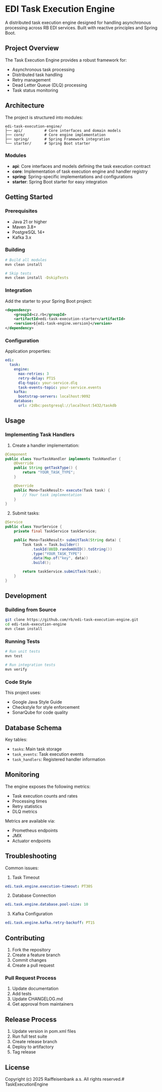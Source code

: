 # EDI Task Execution Engine

A distributed task execution engine designed for handling asynchronous processing across RB EDI services. Built with reactive principles and Spring Boot.

## Project Overview

The Task Execution Engine provides a robust framework for:
- Asynchronous task processing
- Distributed task handling
- Retry management
- Dead Letter Queue (DLQ) processing
- Task status monitoring

## Architecture

The project is structured into modules:

```
edi-task-execution-engine/
├── api/          # Core interfaces and domain models
├── core/         # Core engine implementation
├── spring/       # Spring Framework integration
└── starter/      # Spring Boot starter
```

### Modules

- **api**: Core interfaces and models defining the task execution contract
- **core**: Implementation of task execution engine and handler registry
- **spring**: Spring-specific implementations and configurations
- **starter**: Spring Boot starter for easy integration

## Getting Started

### Prerequisites

- Java 21 or higher
- Maven 3.8+
- PostgreSQL 14+
- Kafka 3.x

### Building

```bash
# Build all modules
mvn clean install

# Skip tests
mvn clean install -DskipTests
```

### Integration

Add the starter to your Spring Boot project:

```xml
<dependency>
    <groupId>cz.rb</groupId>
    <artifactId>edi-task-execution-starter</artifactId>
    <version>${edi-task-engine.version}</version>
</dependency>
```

### Configuration

Application properties:
```yaml
edi:
  task:
    engine:
      max-retries: 3
      retry-delay: PT1S
      dlq-topic: your-service.dlq
      task-events-topic: your-service.events
    kafka:
      bootstrap-servers: localhost:9092
    database:
      url: r2dbc:postgresql://localhost:5432/taskdb
```

## Usage

### Implementing Task Handlers

1. Create a handler implementation:
```java
@Component
public class YourTaskHandler implements TaskHandler {
    @Override
    public String getTaskType() {
        return "YOUR_TASK_TYPE";
    }

    @Override
    public Mono<TaskResult> execute(Task task) {
        // Your task implementation
    }
}
```

2. Submit tasks:
```java
@Service
public class YourService {
    private final TaskService taskService;

    public Mono<TaskResult> submitTask(String data) {
        Task task = Task.builder()
            .taskId(UUID.randomUUID().toString())
            .type("YOUR_TASK_TYPE")
            .data(Map.of("key", data))
            .build();

        return taskService.submitTask(task);
    }
}
```

## Development

### Building from Source

```bash
git clone https://github.com/rb/edi-task-execution-engine.git
cd edi-task-execution-engine
mvn clean install
```

### Running Tests

```bash
# Run unit tests
mvn test

# Run integration tests
mvn verify
```

### Code Style

This project uses:
- Google Java Style Guide
- Checkstyle for style enforcement
- SonarQube for code quality

## Database Schema

Key tables:
- `tasks`: Main task storage
- `task_events`: Task execution events
- `task_handlers`: Registered handler information

## Monitoring

The engine exposes the following metrics:
- Task execution counts and rates
- Processing times
- Retry statistics
- DLQ metrics

Metrics are available via:
- Prometheus endpoints
- JMX
- Actuator endpoints

## Troubleshooting

Common issues:

1. Task Timeout
```yaml
edi.task.engine.execution-timeout: PT30S
```

2. Database Connection
```yaml
edi.task.engine.database.pool-size: 10
```

3. Kafka Configuration
```yaml
edi.task.engine.kafka.retry-backoff: PT1S
```

## Contributing

1. Fork the repository
2. Create a feature branch
3. Commit changes
4. Create a pull request

### Pull Request Process

1. Update documentation
2. Add tests
3. Update CHANGELOG.md
4. Get approval from maintainers

## Release Process

1. Update version in pom.xml files
2. Run full test suite
3. Create release branch
4. Deploy to artifactory
5. Tag release

## License

Copyright (c) 2025 Raiffeisenbank a.s.
All rights reserved.# TaskExecutionEngine
